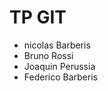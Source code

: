 <h1>TP GIT </h1>
<ul>
	<li>nicolas Barberis</li>
	<li>Bruno Rossi</li>
	<li>Joaquin Perussia</li>
	<li>Federico Barberis</li>
</ul>